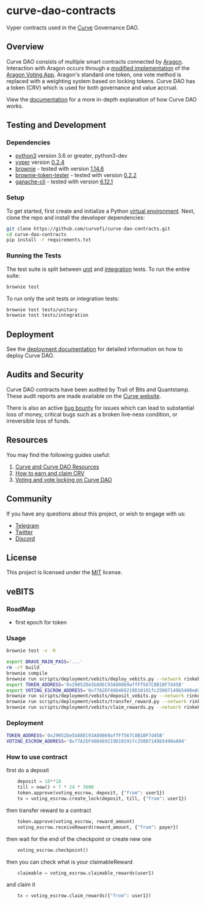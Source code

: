 # curve-dao-contracts

Vyper contracts used in the [Curve](https://www.curve.fi/) Governance DAO.

## Overview

Curve DAO consists of multiple smart contracts connected by [Aragon](https://github.com/aragon/aragonOS). Interaction with Aragon occurs through a [modified implementation](https://github.com/curvefi/curve-aragon-voting) of the [Aragon Voting App](https://github.com/aragon/aragon-apps/tree/master/apps/voting). Aragon's standard one token, one vote method is replaced with a weighting system based on locking tokens. Curve DAO has a token (CRV) which is used for both governance and value accrual.

View the [documentation](https://curve.readthedocs.io/dao-overview.html) for a more in-depth explanation of how Curve DAO works.

## Testing and Development

### Dependencies

- [python3](https://www.python.org/downloads/release/python-368/) version 3.6 or greater, python3-dev
- [vyper](https://github.com/vyperlang/vyper) version [0.2.4](https://github.com/vyperlang/vyper/releases/tag/v0.2.4)
- [brownie](https://github.com/iamdefinitelyahuman/brownie) - tested with version [1.14.6](https://github.com/eth-brownie/brownie/releases/tag/v1.14.6)
- [brownie-token-tester](https://github.com/iamdefinitelyahuman/brownie-token-tester) - tested with version [0.2.2](https://github.com/iamdefinitelyahuman/brownie-token-tester/releases/tag/v0.2.2)
- [ganache-cli](https://github.com/trufflesuite/ganache-cli) - tested with version [6.12.1](https://github.com/trufflesuite/ganache-cli/releases/tag/v6.12.1)

### Setup

To get started, first create and initialize a Python [virtual environment](https://docs.python.org/3/library/venv.html). Next, clone the repo and install the developer dependencies:

```bash
git clone https://github.com/curvefi/curve-dao-contracts.git
cd curve-dao-contracts
pip install -r requirements.txt
```

### Running the Tests

The test suite is split between [unit](tests/unitary) and [integration](tests/integration) tests. To run the entire suite:

```bash
brownie test
```

To run only the unit tests or integration tests:

```bash
brownie test tests/unitary
brownie test tests/integration
```

## Deployment

See the [deployment documentation](scripts/deployment/README.md) for detailed information on how to deploy Curve DAO.

## Audits and Security

Curve DAO contracts have been audited by Trail of Bits and Quantstamp. These audit reports are made available on the [Curve website](https://dao.curve.fi/audits).

There is also an active [bug bounty](https://www.curve.fi/bugbounty) for issues which can lead to substantial loss of money, critical bugs such as a broken live-ness condition, or irreversible loss of funds.

## Resources

You may find the following guides useful:

1. [Curve and Curve DAO Resources](https://resources.curve.fi/)
2. [How to earn and claim CRV](https://guides.curve.fi/how-to-earn-and-claim-crv/)
3. [Voting and vote locking on Curve DAO](https://guides.curve.fi/voting-and-vote-locking-curve-dao/)

## Community

If you have any questions about this project, or wish to engage with us:

- [Telegram](https://t.me/curvefi)
- [Twitter](https://twitter.com/curvefinance)
- [Discord](https://discord.gg/rgrfS7W)

## License

This project is licensed under the [MIT](LICENSE) license.


## veBITS

### RoadMap

- first epoch for token

### Usage

```bash
brownie test -v -R
```

```bash
export BRAVE_MAIN_PASS='...'
rm -rf build
brownie compile
brownie run scripts/deployment/vebits/deploy_vebits.py --network rinkeby
export TOKEN_ADDRESS='0x29052De5b88EC93A80869affFf567C8B10F7d45B'
export VOTING_ESCROW_ADDRESS='0x77A2EF40D469219D10191fc25007149b5498eA94'
brownie run scripts/deployment/vebits/deposit_vebits.py --network rinkeby
brownie run scripts/deployment/vebits/transfer_reward.py --network rinkeby
brownie run scripts/deployment/vebits/claim_rewards.py --network rinkeby
```

### Deployment

```bash
TOKEN_ADDRESS='0x29052De5b88EC93A80869affFf567C8B10F7d45B'
VOTING_ESCROW_ADDRESS='0x77A2EF40D469219D10191fc25007149b5498eA94'
```

### How to use contract

first do a deposit

```python
    deposit = 10**18
    till = now() + 7 * 24 * 3600
    token.approve(voting_escrow, deposit, {"from": user1})
    tx = voting_escrow.create_lock(deposit, till, {"from": user1})
```

then transfer reward to a contract

```python
    token.approve(voting_escrow, reward_amount)
    voting_escrow.receiveReward(reward_amount, {"from": payer})
```

then wait for the end of the checkpoint or create new one

```python
    voting_escrow.checkpoint()
```

then you can check what is your claimableReward

```python
    claimable = voting_escrow.claimable_rewards(user1)
```

and claim it

```python
    tx = voting_escrow.claim_rewards({"from": user1})
```
